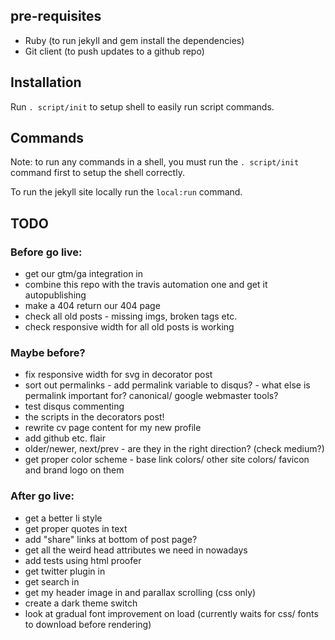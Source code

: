 ## pre-requisites

 * Ruby (to run jekyll and gem install the dependencies)
 * Git client (to push updates to a github repo)

## Installation

Run `. script/init` to setup shell to easily run script commands.

## Commands

Note: to run any commands in a shell, you must run the `. script/init` command first to setup the shell correctly.

To run the jekyll site locally run the `local:run` command.

## TODO

### Before go live:

 * get our gtm/ga integration in
 * combine this repo with the travis automation one and get it autopublishing
 * make a 404 return our 404 page
 * check all old posts - missing imgs, broken tags etc.
 * check responsive width for all old posts is working

### Maybe before?

 * fix responsive width for svg in decorator post
 * sort out permalinks - add permalink variable to disqus? - what else is permalink important for? canonical/ google webmaster tools?
 * test disqus commenting
 * the scripts in the decorators post!
 * rewrite cv page content for my new profile
 * add github etc. flair
 * older/newer, next/prev - are they in the right direction? (check medium?)
 * get proper color scheme - base link colors/ other site colors/ favicon and brand logo on them

### After go live:

 * get a better li style
 * get proper quotes in text
 * add "share" links at bottom of post page?
 * get all the weird head attributes we need in nowadays
 * add tests using html proofer
 * get twitter plugin in
 * get search in
 * get my header image in and parallax scrolling (css only)
 * create a dark theme switch
 * look at gradual font improvement on load (currently waits for css/ fonts to download before rendering)
